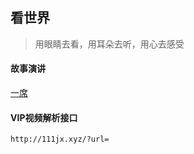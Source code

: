 ## 看世界

> 用眼睛去看，用耳朵去听，用心去感受

#### 故事演讲

[一席](https://yixi.tv/)

#### VIP视频解析接口

```
http://111jx.xyz/?url=
```
